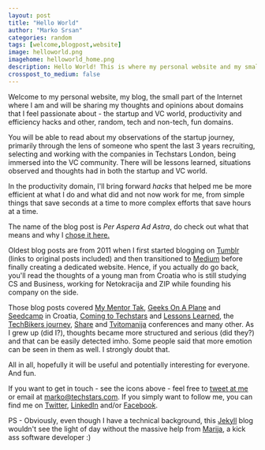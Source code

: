 ```yaml
---
layout: post
title: "Hello World"
author: "Marko Srsan"
categories: random
tags: [welcome,blogpost,website]
image: helloworld.png
imagehome: helloworld_home.png
description: Hello World! This is where my personal website and my small part of the Internet will be based. Welcome!
crosspost_to_medium: false
---
```

Welcome to my personal website, my blog, the small part of the Internet where I am and will be sharing my thoughts and opinions about domains that I feel passionate about - the startup and VC world, productivity and efficiency hacks and other, random, tech and non-tech, fun domains. 

You will be able to read about my observations of the startup journey, primarily through the lens of someone who spent the last 3 years recruiting, selecting and working with the companies in Techstars London, being immersed into the VC community. There will be lessons learned, situations observed and thoughts had in both the startup and VC world.

In the productivity domain, I'll bring forward *hacks* that helped me be more efficient at what I do and what did and not now work for me, from simple things that save seconds at a time to more complex efforts that save hours at a time.

The name of the blog post is *Per Aspera Ad Astra*, do check out what that means and why I [chose it here.](http://msrsan.com/random/per-aspera-ad-astra.html)

Oldest blog posts are from 2011 when I first started blogging on [Tumblr](http://msrsan.tumblr.com/) (links to original posts included) and then transitioned to [Medium](https://medium.com/@msrsan) before finally creating a dedicated website. Hence, if you actually do go back, you'll read the thoughts of a young man from Croatia who is still studying CS and Business, working for Netokracija and ZIP while founding his company on the side. 

Those blog posts covered [My Mentor Tak](http://msrsan.com/startup/My-Mentor-Tak-Lo.html), [Geeks On A Plane](http://msrsan.com/startup/GOAP-is-coming-to-croatia.html) and [Seedcamp](http://msrsan.com/startup/seedcamp-zagreb-2012.html) in Croatia, [Coming to Techstars](http://msrsan.com/startup/How-I-Got-Accepted-To-Techstars-London.html) and [Lessons Learned](http://msrsan.com/startup/Lessons-Learned-From-The-Techstars-London-Winter-2014-Batch.html), the [TechBikers journey](http://msrsan.com/random/TechBikers-2015-Paris-London-Turning-The-Tide-On-Illiteracy.html), [Share](http://msrsan.com/startup/share-2012.html) and [Tvitomanija](http://msrsan.com/startup/tvitomanija-social-media-for-everybody.html) conferences and many other. As I grew up (did I?), thoughts became more structured and serious (did they?) and that can be easily detected imho. Some people said that more emotion can be seen in them as well. I strongly doubt that.

All in all, hopefully it will be useful and potentially interesting for everyone. And fun.

If you want to get in touch - see the icons above - feel free to [tweet at me](https://twitter.com/intent/tweet?text=%40msrsan) or email at marko@techstars.com. If you simply want to follow me, you can find me on [Twitter](https://twitter.com/msrsan), [LinkedIn](https://www.linkedin.com/in/msrsan/) and/or [Facebook](https://www.facebook.com/msrsan). 

PS - Obviously, even though I have a technical background, this [Jekyll](https://jekyllrb.com/) blog wouldn't see the light of day without the massive help from [Marija](https://www.linkedin.com/in/marija-mandic/), a kick ass software developer :)
